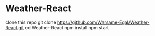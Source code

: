 # Weather-React

clone this repo git clone https://github.com/Warsame-Egal/Weather-React.git
cd Weather-React
npm install
npm start

